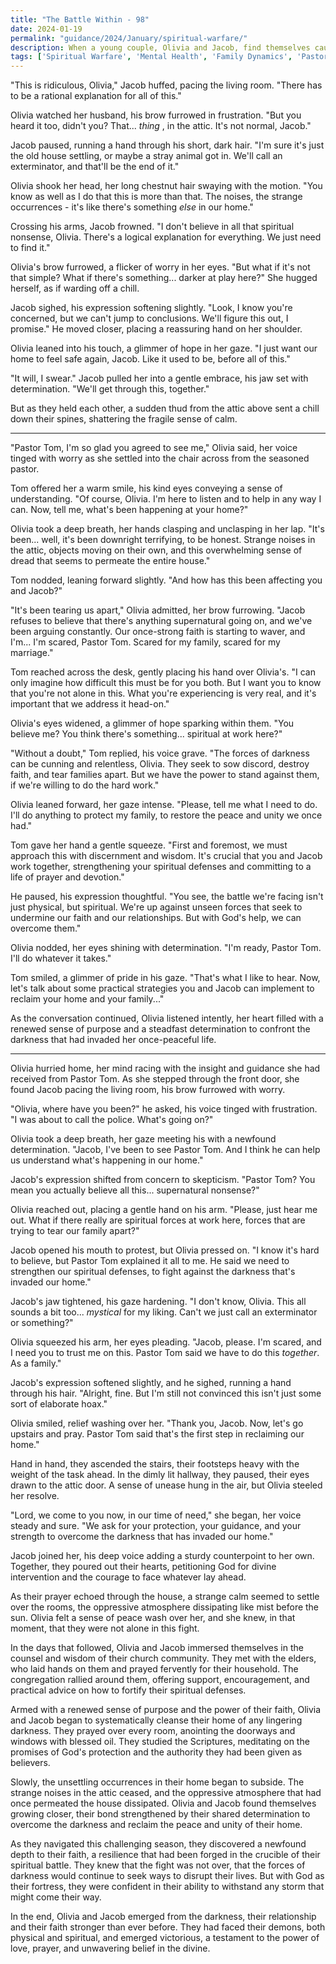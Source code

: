 ```yaml
---
title: "The Battle Within - 98"
date: 2024-01-19
permalink: "guidance/2024/January/spiritual-warfare/"
description: When a young couple, Olivia and Jacob, find themselves caught in a battle against unseen spiritual forces that are wreaking havoc in their family, they seek the counsel of Pastor Tom Rhodes to help them understand the nature of their struggle and find the strength to overcome the darkness that threatens to consume them.
tags: ['Spiritual Warfare', 'Mental Health', 'Family Dynamics', 'Pastoral Guidance', 'Faith Struggles']
---
```

"This is ridiculous, Olivia," Jacob huffed, pacing the living room. "There has to be a rational explanation for all of this."

Olivia watched her husband, his brow furrowed in frustration. "But you heard it too, didn't you? That... _thing_ , in the attic. It's not normal, Jacob."

Jacob paused, running a hand through his short, dark hair. "I'm sure it's just the old house settling, or maybe a stray animal got in. We'll call an exterminator, and that'll be the end of it."

Olivia shook her head, her long chestnut hair swaying with the motion. "You know as well as I do that this is more than that. The noises, the strange occurrences - it's like there's something _else_ in our home."

Crossing his arms, Jacob frowned. "I don't believe in all that spiritual nonsense, Olivia. There's a logical explanation for everything. We just need to find it."

Olivia's brow furrowed, a flicker of worry in her eyes. "But what if it's not that simple? What if there's something... darker at play here?" She hugged herself, as if warding off a chill.

Jacob sighed, his expression softening slightly. "Look, I know you're concerned, but we can't jump to conclusions. We'll figure this out, I promise." He moved closer, placing a reassuring hand on her shoulder.

Olivia leaned into his touch, a glimmer of hope in her gaze. "I just want our home to feel safe again, Jacob. Like it used to be, before all of this."

"It will, I swear." Jacob pulled her into a gentle embrace, his jaw set with determination. "We'll get through this, together."

But as they held each other, a sudden thud from the attic above sent a chill down their spines, shattering the fragile sense of calm.

***

"Pastor Tom, I'm so glad you agreed to see me," Olivia said, her voice tinged with worry as she settled into the chair across from the seasoned pastor.

Tom offered her a warm smile, his kind eyes conveying a sense of understanding. "Of course, Olivia. I'm here to listen and to help in any way I can. Now, tell me, what's been happening at your home?"

Olivia took a deep breath, her hands clasping and unclasping in her lap. "It's been... well, it's been downright terrifying, to be honest. Strange noises in the attic, objects moving on their own, and this overwhelming sense of dread that seems to permeate the entire house."

Tom nodded, leaning forward slightly. "And how has this been affecting you and Jacob?"

"It's been tearing us apart," Olivia admitted, her brow furrowing. "Jacob refuses to believe that there's anything supernatural going on, and we've been arguing constantly. Our once-strong faith is starting to waver, and I'm... I'm scared, Pastor Tom. Scared for my family, scared for my marriage."

Tom reached across the desk, gently placing his hand over Olivia's. "I can only imagine how difficult this must be for you both. But I want you to know that you're not alone in this. What you're experiencing is very real, and it's important that we address it head-on."

Olivia's eyes widened, a glimmer of hope sparking within them. "You believe me? You think there's something... spiritual at work here?"

"Without a doubt," Tom replied, his voice grave. "The forces of darkness can be cunning and relentless, Olivia. They seek to sow discord, destroy faith, and tear families apart. But we have the power to stand against them, if we're willing to do the hard work."

Olivia leaned forward, her gaze intense. "Please, tell me what I need to do. I'll do anything to protect my family, to restore the peace and unity we once had."

Tom gave her hand a gentle squeeze. "First and foremost, we must approach this with discernment and wisdom. It's crucial that you and Jacob work together, strengthening your spiritual defenses and committing to a life of prayer and devotion."

He paused, his expression thoughtful. "You see, the battle we're facing isn't just physical, but spiritual. We're up against unseen forces that seek to undermine our faith and our relationships. But with God's help, we can overcome them."

Olivia nodded, her eyes shining with determination. "I'm ready, Pastor Tom. I'll do whatever it takes."

Tom smiled, a glimmer of pride in his gaze. "That's what I like to hear. Now, let's talk about some practical strategies you and Jacob can implement to reclaim your home and your family..."

As the conversation continued, Olivia listened intently, her heart filled with a renewed sense of purpose and a steadfast determination to confront the darkness that had invaded her once-peaceful life.

***

Olivia hurried home, her mind racing with the insight and guidance she had received from Pastor Tom. As she stepped through the front door, she found Jacob pacing the living room, his brow furrowed with worry.

"Olivia, where have you been?" he asked, his voice tinged with frustration. "I was about to call the police. What's going on?"

Olivia took a deep breath, her gaze meeting his with a newfound determination. "Jacob, I've been to see Pastor Tom. And I think he can help us understand what's happening in our home."

Jacob's expression shifted from concern to skepticism. "Pastor Tom? You mean you actually believe all this... supernatural nonsense?"

Olivia reached out, placing a gentle hand on his arm. "Please, just hear me out. What if there really are spiritual forces at work here, forces that are trying to tear our family apart?"

Jacob opened his mouth to protest, but Olivia pressed on. "I know it's hard to believe, but Pastor Tom explained it all to me. He said we need to strengthen our spiritual defenses, to fight against the darkness that's invaded our home."

Jacob's jaw tightened, his gaze hardening. "I don't know, Olivia. This all sounds a bit too... _mystical_ for my liking. Can't we just call an exterminator or something?"

Olivia squeezed his arm, her eyes pleading. "Jacob, please. I'm scared, and I need you to trust me on this. Pastor Tom said we have to do this _together_. As a family."

Jacob's expression softened slightly, and he sighed, running a hand through his hair. "Alright, fine. But I'm still not convinced this isn't just some sort of elaborate hoax."

Olivia smiled, relief washing over her. "Thank you, Jacob. Now, let's go upstairs and pray. Pastor Tom said that's the first step in reclaiming our home."

Hand in hand, they ascended the stairs, their footsteps heavy with the weight of the task ahead. In the dimly lit hallway, they paused, their eyes drawn to the attic door. A sense of unease hung in the air, but Olivia steeled her resolve.

"Lord, we come to you now, in our time of need," she began, her voice steady and sure. "We ask for your protection, your guidance, and your strength to overcome the darkness that has invaded our home."

Jacob joined her, his deep voice adding a sturdy counterpoint to her own. Together, they poured out their hearts, petitioning God for divine intervention and the courage to face whatever lay ahead.

As their prayer echoed through the house, a strange calm seemed to settle over the rooms, the oppressive atmosphere dissipating like mist before the sun. Olivia felt a sense of peace wash over her, and she knew, in that moment, that they were not alone in this fight.

In the days that followed, Olivia and Jacob immersed themselves in the counsel and wisdom of their church community. They met with the elders, who laid hands on them and prayed fervently for their household. The congregation rallied around them, offering support, encouragement, and practical advice on how to fortify their spiritual defenses.

Armed with a renewed sense of purpose and the power of their faith, Olivia and Jacob began to systematically cleanse their home of any lingering darkness. They prayed over every room, anointing the doorways and windows with blessed oil. They studied the Scriptures, meditating on the promises of God's protection and the authority they had been given as believers.

Slowly, the unsettling occurrences in their home began to subside. The strange noises in the attic ceased, and the oppressive atmosphere that had once permeated the house dissipated. Olivia and Jacob found themselves growing closer, their bond strengthened by their shared determination to overcome the darkness and reclaim the peace and unity of their home.

As they navigated this challenging season, they discovered a newfound depth to their faith, a resilience that had been forged in the crucible of their spiritual battle. They knew that the fight was not over, that the forces of darkness would continue to seek ways to disrupt their lives. But with God as their fortress, they were confident in their ability to withstand any storm that might come their way.

In the end, Olivia and Jacob emerged from the darkness, their relationship and their faith stronger than ever before. They had faced their demons, both physical and spiritual, and emerged victorious, a testament to the power of love, prayer, and unwavering belief in the divine.

